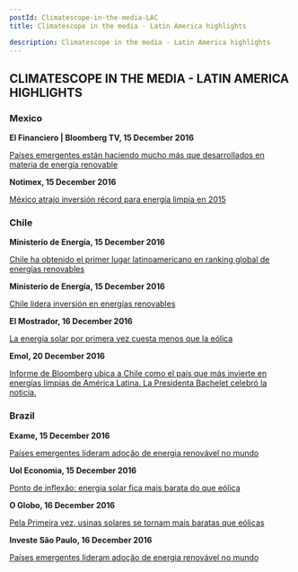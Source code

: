 ```yaml
---
postId: Climatescope-in-the-media-LAC
title: Climatescope in the media - Latin America highlights

description: Climatescope in the media - Latin America highlights
---
```

## CLIMATESCOPE IN THE MEDIA - LATIN AMERICA HIGHLIGHTS

### Mexico

<strong> El Financiero | Bloomberg TV, 15 December 2016</strong>

<a href="https://www.youtube.com/watch?v=ejobZMKMuZk">Países emergentes están haciendo mucho más que desarrollados en materia de energía renovable</a>


<strong> Notimex, 15 December 2016 </strong>

<a href="http://energiaenmexico.notimex.com.mx/nota/282717">México atrajo inversión récord para energía limpia en 2015</a>
 

### Chile

<strong> Ministerio de Energía, 15 December 2016 </strong>

<a href="https://twitter.com/MinEnergia/status/809416465950605312">Chile ha obtenido el primer lugar latinoamericano en ranking global de energías renovables</a>


<strong> Ministerio de Energía, 15 December 2016 </strong>

<a href="http://www.energia.gob.cl/tema-de-interes/chile-lidera-ranking">Chile lidera inversión en energías renovables</a>


<strong> El Mostrador, 16 December 2016 </strong>

<a href="http://www.elmostrador.cl/mercados/2016/12/16/la-energia-solar-por-primera-vez-cuesta-menos-que-la-eolica/">La energía solar por primera vez cuesta menos que la eólica</a>


<strong> Emol, 20 December 2016 </strong>

<a href="http://www.emol.com/noticias/Economia/2016/12/20/836440/Informe-de-Bloomberg-ubica-a-Chile-como-el-pais-que-mas-invierte-en-energias-limpias-de-America-Latina.html">Informe de Bloomberg ubica a Chile como el país que más invierte en energías limpias de América Latina. La Presidenta Bachelet celebró la noticia.</a>


### Brazil

<strong> Exame, 15 December 2016 </strong> 

<a href="http://exame.abril.com.br/economia/paises-emergentes-lideram-adocao-de-energia-renovavel-no-mundo/">Países emergentes lideram adoção de energia renovável no mundo</a>


<strong> Uol Economia, 15 December 2016 </strong>

<a href="http://economia.uol.com.br/noticias/bloomberg/2016/12/15/ponto-de-inflexao-energia-solar-fica-mais-barata-do-que-eolica.htm">Ponto de inflexão: energia solar fica mais barata do que eólica</a>


<strong> O Globo, 16 December 2016 </strong>

<a href="http://oglobo.globo.com/sociedade/sustentabilidade/pela-primeira-vez-usinas-solares-se-tornam-mais-baratas-que-eolicas-20659887">Pela Primeira vez, usinas solares se tornam mais baratas que eólicas</a>


<strong> Investe São Paulo, 16 December 2016 </strong>

<a href="http://www.investe.sp.gov.br/noticia/paises-emergentes-lideram-adocao-de-energia-renovavel-no-mundo/">Países emergentes lideram adoção de energia renovável no mundo</a>
